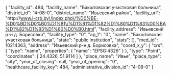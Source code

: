 {
    "facility_id": 484,
    "facility_name": "Бакштовская участковая больница",
    "district_id": "4-08-0",
    "district_name": "Ивьевский район",
    "facility_url": "http:\/\/www.i-crb.by\/index.php\/%D0%BE-%D0%BD%D0%B0%D1%81\/%D1%81%D1%82%D1%80%D1%83%D0%BA%D1%82%D1%83%D1%80%D0%B0.html",
    "facility_address": "Ивьевский р-н д. Борисовка",
    "facility_type": "0",
    "ap_1": "0",
    "name": "Бакштовская участковая больница",
    "state": "public institution",
    "stats": [],
    "med_id": 10214363,
    "address": "Ивьевский р-н д. Борисовка",
    "coord_x_y": {
        "crs": {
            "type": "name",
            "properties": {
                "name": "EPSG:4326"
            }
        },
        "type": "Point",
        "coordinates": [
            24.4326,
            51.9114
        ]
    },
    "place_name": "Ивье",
    "place_type": "city",
    "year_of_closing": null,
    "year_of_opening": "0",
    "healthcare_facility_key": 484,
    "administrative_division_id": "4-08-0"
}
